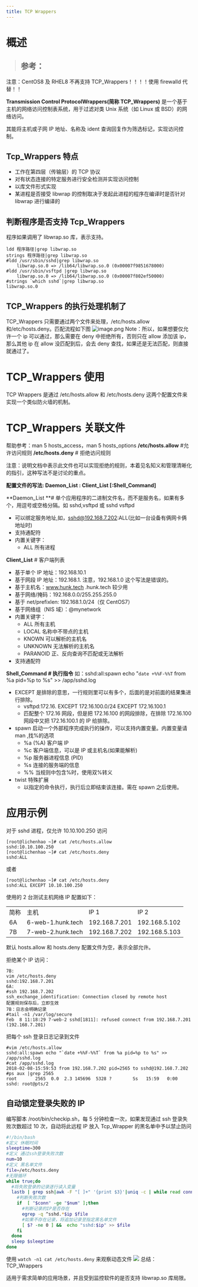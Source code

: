 ```yaml
---
title: TCP Wrappers
---
```


# 概述

> ## 参考：

注意：CentOS8 及 RHEL8 不再支持 TCP_Wrappers！！！！使用 firewalld 代替！！

**Transmission Control ProtocolWrappers(简称 TCP_Wrappers)** 是一个基于主机的网络访问控制表系统，用于过滤对类 Unix 系统（如 Linux 或 BSD）的网络访问。

其能将主机或子网 IP 地址、名称及 ident 查询回复作为筛选标记，实现访问控制。

## **Tcp_Wrappers 特点**

- 工作在第四层（传输层）的 TCP 协议
- 对有状态连接的特定服务进行安全检测并实现访问控制
- 以库文件形式实现
- 某进程是否接受 libwrap 的控制取决于发起此进程的程序在编译时是否针对 libwrap 进行编译的

## **判断程序是否支持 Tcp_Wrappers**

程序如果调用了 libwrap.so 库，表示支持。

    ldd 程序路径|grep libwrap.so
    strings 程序路径|grep libwrap.so
    #ldd /usr/sbin/sshd|grep libwrap.so
        libwrap.so.0 => /lib64/libwrap.so.0 (0x00007f9851678000)
    #ldd /usr/sbin/vsftpd |grep libwrap.so
        libwrap.so.0 => /lib64/libwrap.so.0 (0x00007f802ef50000)
    #strings `which sshd`|grep libwrap.so
    libwrap.so.0

## TCP_Wrappers 的执行处理机制了

TCP_Wrappers 只需要通过两个文件来处理，/etc/hosts.allow 和/etc/hosts.deny。匹配流程如下图
![image.png](https://notes-learning.oss-cn-beijing.aliyuncs.com/cmiwuq/1624581688343-e7b5ceb8-1d56-4b6b-9872-f71462556d23.png)
Note：所以，如果想要仅允许一个 ip 可以通过，那么需要在 deny 中拒绝所有，否则只在 allow 添加该 ip，那么其他 ip 在 allow 没匹配到后，会去 deny 查找，如果还是无法匹配，则直接就通过了。

# TCP_Wrappers 使用

TCP Wrappers 是通过 /etc/hosts.allow 和 /etc/hosts.deny 这两个配置文件来实现一个类似防火墙的机制。

# TCP_Wrappers 关联文件

帮助参考：man 5 hosts_access，man 5 hosts_options
**/etc/hosts.allow** #允许访问规则
**/etc/hosts.deny** # 拒绝访问规则

注意：说明文档中表示此文件也可以实现拒绝的规则，本着见名知义和管理清晰化的指引，这种写法不是讨论的重点。

**配置文件的写法: Daemon_List : Client_List \[:Shell_Command]**

**Daemon_List **# 单个应用程序的二进制文件名，而不是服务名，如果有多个，用逗号或空格分隔。如 sshd,vsftpd 或 sshd vsftpd

- 可以绑定服务地址,如，sshd@192.168.7.202:ALL(比如一台设备有俩网卡俩地址时)
- 支持通配符
- 内置关键字：
  - ALL 所有进程

**Client_List** # 客户端列表

- 基于单个 IP 地址：192.168.10.1
- 基于网段 IP 地址：192.168.1. 注意，192.168.1.0 这个写法是错误的。
- 基于主机名：www.hunk.tech .hunk.tech 较少用
- 基于网络/掩码：192.168.0.0/255.255.255.0
- 基于 net/prefixlen: 192.168.1.0/24（仅 CentOS7）
- 基于网络组（NIS 域）：@mynetwork
- 内置关键字：
  - ALL 所有主机
  - LOCAL 名称中不带点的主机
  - KNOWN 可以解析的主机名
  - UNKNOWN 无法解析的主机名
  - PARANOID 正、反向查询不匹配或无法解析
- 支持通配符

**Shell_Command # 执行指令**
如：sshd:all:spawn echo "`date +%%F-%%T` from %a pid=%p to %s" >> /app/sshd.log

- EXCEPT 是排除的意思，一行规则里可以有多个，后面的是对前面的结果集进行排除。
  - vsftpd:172.16. EXCEPT 172.16.100.0/24 EXCEPT 172.16.100.1
  - 匹配整个 172.16 网段，但是把 172.16.100 的网段排除，在排除 172.16.100 网段中又把 172.16.100.1 的 IP 给排除。
- spawn 启动一个外部程序完成执行的操作，可以支持内置变量。内置变量请 man ,找%的选项
  - %a (%A) 客户端 IP
  - %c 客户端信息，可以是 IP 或主机名(如果能解析)
  - %p 服务器进程信息 (PID)
  - %s 连接的服务端的信息
  - %% 当规则中包含%时，使用双%转义
- twist 特殊扩展
  - 以指定的命令执行，执行后立即结束该连接。需在 spawn 之后使用。

# 应用示例

对于 sshd 进程，仅允许 10.10.100.250 访问

    [root@lichenhao ~]# cat /etc/hosts.allow
    sshd:10.10.100.250
    [root@lichenhao ~]# cat /etc/hosts.deny
    sshd:ALL

或者

    [root@lichenhao ~]# cat /etc/hosts.deny
    sshd:ALL EXCEPT 10.10.100.250

使用的 2 台测试主机网络 IP 配置如下：

|      |                   |               |               |
| ---- | ----------------- | ------------- | ------------- |
| 简称 | 主机              | IP 1          | IP 2          |
| 6A   | 6-web-1.hunk.tech | 192.168.7.201 | 192.168.5.102 |
| 7B   | 7-web-2.hunk.tech | 192.168.7.202 | 192.168.5.103 |

默认 hosts.allow 和 hosts.deny 配置文件为空，表示全部允许。

拒绝某个 IP 访问：

    7B:
    vim /etc/hosts.deny
    sshd:192.168.7.201
    6A:
    #ssh 192.168.7.202
    ssh_exchange_identification: Connection closed by remote host
    配置规则保存后，立即生效
    7B：日志会明确记录
    #tail -n1 /var/log/secure
    Feb  8 11:18:29 7-web-2 sshd[1811]: refused connect from 192.168.7.201 (192.168.7.201)

把每个 ssh 登录日志记录到文件

    #vim /etc/hosts.allow
    sshd:all:spawn echo "`date +%%F-%%T` from %a pid=%p to %s" >> /app/sshd.log
    #cat /app/sshd.log
    2018-02-08-15:59:53 from 192.168.7.202 pid=2565 to sshd@192.168.7.202
    #ps aux |grep 2565
    root       2565  0.0  2.3 145696  5328 ?        Ss   15:59   0:00 sshd: root@pts/2

## 自动锁定登录失败的 IP

编写脚本 /root/bin/checkip.sh，每 5 分钟检查一次，如果发现通过 ssh 登录失败次数超过 10 次，自动将此远程 IP 放入 Tcp_Wrapper 的黑名单中予以禁止防问

```bash
#!/bin/bash
#定义 休眠时间
sleeptime=300
#定义 通过ssh登录失败次数
num=10
#定义 黑名单文件
file=/etc/hosts.deny
#无限循环
while true;do
  #将失败登录的记录逐行读入变量
  lastb | grep ssh|awk -F "[ ]+" '{print $3}'|uniq -c | while read conn ip;do
    #判断失败次数
    if  [ "$conn" -ge "$num" ];then
      #判断记录的IP是否存在
      egrep -q ^sshd.*$ip $file
      #如果不存在记录，将追加记录至指定黑名单文件
      [ $? -ne 0 ] &&  echo "sshd:$ip" >> $file
    fi
  done
  sleep $sleeptime
done
```

使用 `watch -n1 cat /etc/hosts.deny` 来观察动态文件
![](https://notes-learning.oss-cn-beijing.aliyuncs.com/cmiwuq/1624581861186-486e5699-5dea-4062-83d7-f7bcb0d874e7.gif)
总结：TCP_Wrappers

适用于需求简单的应用场景，并且受到监控软件的是否支持 libwrap.so 库局限。
